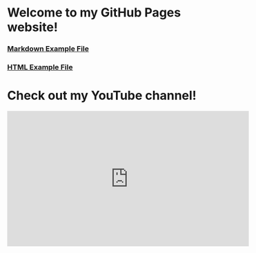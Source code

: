 # Welcome to my GitHub Pages website!
### [Markdown Example File](../markdown-notes.md)
### [HTML Example File](docs/example.html)

# Check out my YouTube channel!
<iframe width="560" height="315" src="https://www.youtube.com/embed/GtNbpq2CnDA" title="YouTube video player" frameborder="0" allow="accelerometer; autoplay; clipboard-write; encrypted-media; gyroscope; picture-in-picture; web-share" allowfullscreen></iframe>
